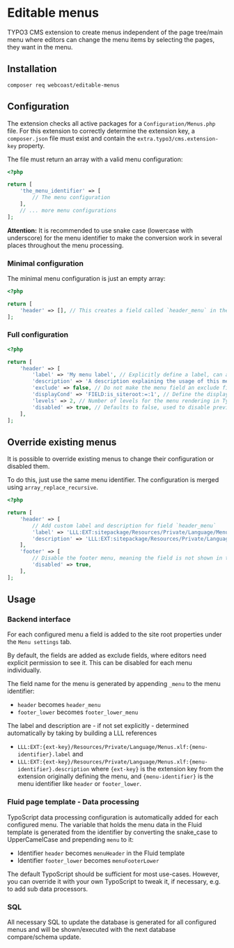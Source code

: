 # Editable menus

TYPO3 CMS extension to create menus independent of the page tree/main menu where
editors can change the menu items by selecting the pages, they want in the menu.

## Installation
```shell
composer req webcoast/editable-menus
```

## Configuration
The extension checks all active packages for a `Configuration/Menus.php` file.
For this extension to correctly determine the extension key, a `composer.json` file
must exist and contain the `extra.typo3/cms.extension-key` property.

The file must return an array with a valid menu configuration:
```php
<?php

return [
    'the_menu_identifier' => [
        // The menu configuration
    ],
    // ... more menu configurations
];
```

**Attention:** It is recommended to use snake case (lowercase with underscore) for
the menu identifier to make the conversion work in several places throughout the
menu processing.

### Minimal configuration
The minimal menu configuration is just an empty array:

```php
<?php

return [
    'header' => [], // This creates a field called `header_menu` in the root page properties
];
```

### Full configuration
```php
<?php

return [
    'header' => [
        'label' => 'My menu label', // Explicitly define a label, can also be a LLL reference
        'description' => 'A description explaining the usage of this menu', // Explicitly define a description, can also be a LLL reference
        'exclude' => false, // Do not make the menu field an exclude field, defaults to true if not defined (null)
        'displayCond' => 'FIELD:is_siteroot:=:1', // Define the display condition of this field. Supports all valid displayCond values. Defaults to `FIELD:is_siteroot:=:1`
        'levels' => 2, // Number of levels for the menu rendering in TypoScript. Defaults to `1`
        'disabled' => true, // Defaults to false, used to disable previously defined menus
    ],
];
```

## Override existing menus
It is possible to override existing menus to change their configuration or disabled them.

To do this, just use the same menu identifier. The configuration is merged using
`array_replace_recursive`.

```php
<?php

return [
    'header' => [
        // Add custom label and description for field `header_menu`
        'label' => 'LLL:EXT:sitepackage/Resources/Private/Language/Menus.xlf:header.label',
        'description' => 'LLL:EXT:sitepackage/Resources/Private/Language/Menus.xlf:header.description',
    ],
    'footer' => [
        // Disable the footer menu, meaning the field is not shown in the backend and the SQL for the database column would not be generated
        'disabled' => true,
    ],
];
```

## Usage

### Backend interface
For each configured menu a field is added to the site root properties under the
`Menu settings` tab.

By default, the fields are added as exclude fields, where editors need explicit permission
to see it. This can be disabled for each menu individually.

The field name for the menu is generated by appending `_menu` to the menu identifier:
* `header` becomes `header_menu`
* `footer_lower` becomes `footer_lower_menu`

The label and description are - if not set explicitly - determined automatically by
taking by building a LLL references 
* `LLL:EXT:{ext-key}/Resources/Private/Language/Menus.xlf:{menu-identifier}.label` and
* `LLL:EXT:{ext-key}/Resources/Private/Language/Menus.xlf:{menu-identifier}.description`
where `{ext-key}` is the extension key from the extension originally defining the menu,
and `{menu-identifier}` is the menu identifier like `header` or `footer_lower`.

### Fluid page template - Data processing
TypoScript data processing configuration is automatically added for each configured menu.
The variable that holds the menu data in the Fluid template is generated from the identifier
by converting the snake_case to UpperCamelCase and prepending `menu` to it:

* Identifier `header` becomes `menuHeader` in the Fluid template
* Identifier `footer_lower` becomes `menuFooterLower`

The default TypoScript should be sufficient for most use-cases. However, you can
override it with your own TypoScript to tweak it, if necessary, e.g. to add sub data processors.

### SQL
All necessary SQL to update the database is generated for all configured menus
and will be shown/executed with the next database compare/schema update.

